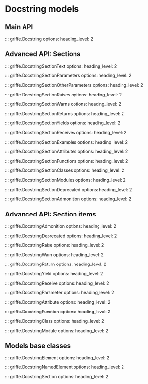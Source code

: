 # Docstring models

## **Main API**

::: griffe.Docstring
    options:
        heading_level: 2

## **Advanced API: Sections**

::: griffe.DocstringSectionText
    options:
        heading_level: 2

::: griffe.DocstringSectionParameters
    options:
        heading_level: 2

::: griffe.DocstringSectionOtherParameters
    options:
        heading_level: 2

::: griffe.DocstringSectionRaises
    options:
        heading_level: 2

::: griffe.DocstringSectionWarns
    options:
        heading_level: 2

::: griffe.DocstringSectionReturns
    options:
        heading_level: 2

::: griffe.DocstringSectionYields
    options:
        heading_level: 2

::: griffe.DocstringSectionReceives
    options:
        heading_level: 2

::: griffe.DocstringSectionExamples
    options:
        heading_level: 2

::: griffe.DocstringSectionAttributes
    options:
        heading_level: 2

::: griffe.DocstringSectionFunctions
    options:
        heading_level: 2

::: griffe.DocstringSectionClasses
    options:
        heading_level: 2

::: griffe.DocstringSectionModules
    options:
        heading_level: 2

::: griffe.DocstringSectionDeprecated
    options:
        heading_level: 2

::: griffe.DocstringSectionAdmonition
    options:
        heading_level: 2

## **Advanced API: Section items**

::: griffe.DocstringAdmonition
    options:
        heading_level: 2

::: griffe.DocstringDeprecated
    options:
        heading_level: 2

::: griffe.DocstringRaise
    options:
        heading_level: 2

::: griffe.DocstringWarn
    options:
        heading_level: 2

::: griffe.DocstringReturn
    options:
        heading_level: 2

::: griffe.DocstringYield
    options:
        heading_level: 2

::: griffe.DocstringReceive
    options:
        heading_level: 2

::: griffe.DocstringParameter
    options:
        heading_level: 2

::: griffe.DocstringAttribute
    options:
        heading_level: 2

::: griffe.DocstringFunction
    options:
        heading_level: 2

::: griffe.DocstringClass
    options:
        heading_level: 2

::: griffe.DocstringModule
    options:
        heading_level: 2

## **Models base classes**

::: griffe.DocstringElement
    options:
        heading_level: 2

::: griffe.DocstringNamedElement
    options:
        heading_level: 2

::: griffe.DocstringSection
    options:
        heading_level: 2
